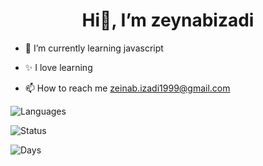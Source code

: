 <center>
 
 # Hi👋, I’m zeynabizadi 
 
 </center>
 
                                                                            
- 🌱 I’m currently learning javascript

- ✨ I love learning

- 📫 How to reach me  zeinab.izadi1999@gmail.com



![Languages](https://github-readme-stats.vercel.app/api/top-langs/?username=Zeynabizadi&layout=compact&hide=html)

![Status](https://github-readme-stats.vercel.app/api?username=zeynabizadi&show_icons=true&count_private=true)

![Days](https://github-readme-streak-stats.herokuapp.com/?user=zeynabizadi)



